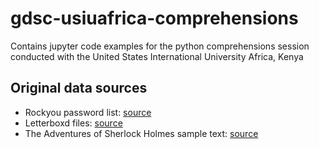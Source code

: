 # gdsc-usiuafrica-comprehensions

Contains jupyter code examples for the python comprehensions session conducted with the United States International University Africa, Kenya

## Original data sources

- Rockyou password list: [source](https://www.kaggle.com/datasets/wjburns/common-password-list-rockyoutxt)
- Letterboxd files: [source](https://www.kaggle.com/datasets/gsimonx37/letterboxd?select=movies.csv)
- The Adventures of Sherlock Holmes sample text: [source](https://www.gutenberg.org/cache/epub/1661/pg1661-images.html#chap01)
